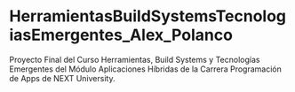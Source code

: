 # HerramientasBuildSystemsTecnologiasEmergentes_Alex_Polanco
Proyecto Final del Curso Herramientas, Build Systems y Tecnologías Emergentes del Módulo Aplicaciones Híbridas de la Carrera Programación de Apps de NEXT University.

